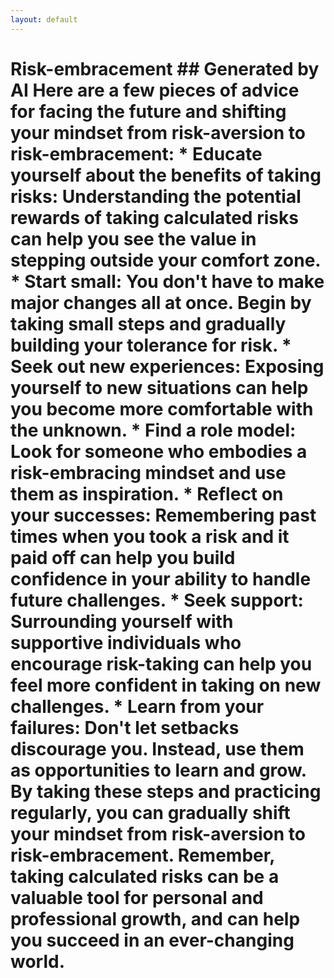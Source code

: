 ```yaml
---
layout: default
---
```


# Risk-embracement  ## Generated by AI Here are a few pieces of advice for facing the future and shifting your mindset from risk-aversion to risk-embracement: * Educate yourself about the benefits of taking risks: Understanding the potential rewards of taking calculated risks can help you see the value in stepping outside your comfort zone. * Start small: You don't have to make major changes all at once. Begin by taking small steps and gradually building your tolerance for risk. * Seek out new experiences: Exposing yourself to new situations can help you become more comfortable with the unknown. * Find a role model: Look for someone who embodies a risk-embracing mindset and use them as inspiration. * Reflect on your successes: Remembering past times when you took a risk and it paid off can help you build confidence in your ability to handle future challenges. * Seek support: Surrounding yourself with supportive individuals who encourage risk-taking can help you feel more confident in taking on new challenges. * Learn from your failures: Don't let setbacks discourage you. Instead, use them as opportunities to learn and grow.  By taking these steps and practicing regularly, you can gradually shift your mindset from risk-aversion to risk-embracement. Remember, taking calculated risks can be a valuable tool for personal and professional growth, and can help you succeed in an ever-changing world.
